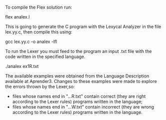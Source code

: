 To compile the Flex solution run:

flex analex.l

This is going to generate the C program with the Lexycal Analyzer in the file lex.yy.c,
then compile this using:

gcc lex.yy.c -o analex -lfl

To run the Lexer you must feed to the program an input .txt file with the code written in the specified language.

./analex ex1R.txt

The available examples were obtained from the Language Description available at Aprender3.
Changes to these examples were made to explore the errors thrown by the Lexer,so:
- files whose names end in "...R.txt" contain correct (they are right according to the Lexer rules) programs written in the language;
- files whose names end in "...W.txt" contain incorrect (they are wrong according to the Lexer rules) programs written in the language.


